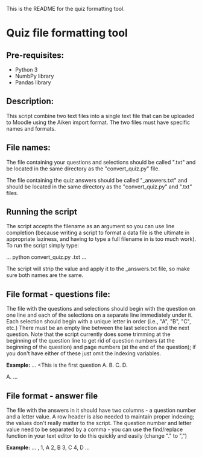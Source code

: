 This is the README for the quiz formatting tool.

Quiz file formatting tool
=========================

Pre-requisites:
---------------
- Python 3
- NumbPy library
- Pandas library

Description:
------------
This script combine two text files into a single text file that can be uploaded to Moodle using the Aiken import format. The two files must have specific names and formats.

File names:
-----------
The file containing your questions and selections should be called "<filename>.txt" and be located in the same directory as the "convert_quiz.py" file.

The file containing the quiz answers should be called "<filename>\_answers.txt" and should be located in the same directory as the "convert_quiz.py" and "<filename>.txt" files.

Running the script
------------------
The script accepts the filename as an argument so you can use line completion (because writing a script to format a data file is the ultimate in appropriate laziness, and having to type a full filename in is too much work). To run the script simply type:

...
python convert_quiz.py <filename>.txt
...

The script will strip the <filename> value and apply it to the <filename>\_answers.txt file, so make sure both names are the same.

File format - questions file:
-----------------------------
The file with the questions and selections should begin with the question on one line and each of the selections on a separate line immediately under it. Each selection should begin with a unique letter in order (i.e., "A", "B", "C", etc.) There must be an empty line between the last selection and the next question. Note that the script currently does some trimming at the beginning of the question line to get rid of question numbers (at the beginning of the question) and page numbers (at the end of the question); if you don't have either of these just omit the indexing variables.

**Example:**
...
<This is the first question
A. <This is the first selection>
B. <This is the second selection>
C. <This is the third selection>
D. <This is the fourth selection>

<This is the second question>
A.<etc. etc.>
...

File format - answer file
-------------------------
The file with the answers in it should have two columns - a question number and a letter value. A row header is also needed to maintain proper indexing; the values don't really matter to the script. The question number and letter value need to be separated by a comma - you can use the find/replace function in your text editor to do this quickly and easily (change "." to ",")

**Example:**
...
<column1>, <column2>
1, A
2, B
3, C
4, D
...
